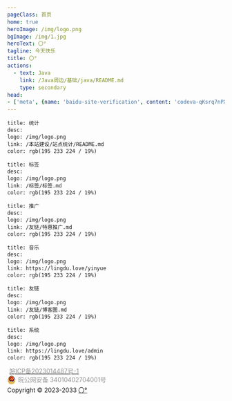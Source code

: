 ```yaml
---
pageClass: 首页
home: true
heroImage: /img/logo.png
bgImage: /img/1.jpg
heroText: 〇°
tagline: 今天快乐
title: 〇°
actions:
  - text: Java
    link: /Java周边/基础/java/README.md
    type: secondary
head:
- ['meta', {name: 'baidu-site-verification', content: 'codeva-qKsrq7nPXz'}]
---
```


[//]: # ([统计]&#40;/本站建设/站点统计/README.md&#41;)

```card
title: 统计
desc: 
logo: /img/logo.png
link: /本站建设/站点统计/README.md
color: rgb(195 233 224 / 19%)
```
```card
title: 标签
desc: 
logo: /img/logo.png
link: /标签/标签.md
color: rgb(195 233 224 / 19%)
```

```card
title: 推广
desc: 
logo: /img/logo.png
link: /友链/特惠推广.md
color: rgb(195 233 224 / 19%)
```
```card
title: 音乐
desc: 
logo: /img/logo.png
link: https://lingdu.love/yinyue
color: rgb(195 233 224 / 19%)
```
```card
title: 友链
desc: 
logo: /img/logo.png
link: /友链/博客圈.md
color: rgb(195 233 224 / 19%)
```
```card
title: 系统
desc: 
logo: /img/logo.png
link: https://lingdu.love/admin
color: rgb(195 233 224 / 19%)
```


<!--   备案标注   -->
<div id="fixed-bottom-center">
<a target="_blank"  data-v-99bcade8="" href="https://beian.miit.gov.cn/#/Integrated/index">
  <p style="height:20px;line-height:20px;margin: 0 0 0 5px; color:#939393;">
    皖ICP备2023014487号-1
  </p>
</a>
<a target="_blank" href="http://www.beian.gov.cn/portal/registerSystemInfo?recordcode=34010402704001" style="display:inline-block;text-decoration:none;height:20px;line-height:20px;">
  <img src="/img/备案图标.png" style="float:left;" alt=""/>
  <p style="float:left;height:20px;line-height:20px;margin: 0 0 0 5px; color:#939393;">
    皖公网安备 34010402704001号
  </p>
</a><br>
Copyright © 2023-2033 <a href="http://lingdu.love">〇°</a>
</div>











